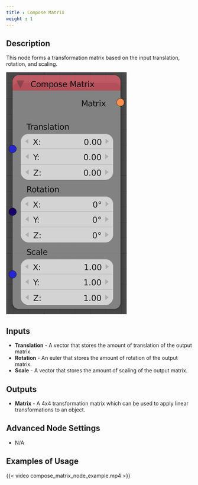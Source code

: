 ```yaml
---
title : Compose Matrix
weight : 1
---
```


## Description

This node forms a transformation matrix based on the input translation,
rotation, and scaling.

![image](compose_matrix_node.png)

## Inputs

  - **Translation** - A vector that stores the amount of translation of
    the output matrix.
  - **Rotation** - An euler that stores the amount of rotation of the
    output matrix.
  - **Scale** - A vector that stores the amount of scaling of the output
    matrix.

## Outputs

  - **Matrix** - A 4x4 transformation matrix which can be used to apply
    linear transformations to an object.

## Advanced Node Settings

  - N/A

## Examples of Usage

{{< video compose_matrix_node_example.mp4 >}}
